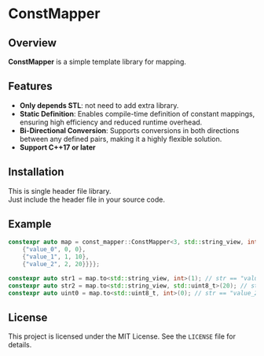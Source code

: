 # ConstMapper
## Overview
**ConstMapper** is a simple template library for mapping. 

## Features

- **Only depends STL**: not need to add extra library.
- **Static Definition**: Enables compile-time definition of constant mappings, ensuring high efficiency and reduced runtime overhead.
- **Bi-Directional Conversion**: Supports conversions in both directions between any defined pairs, making it a highly flexible solution.
- **Support C++17 or later** 

## Installation

This is single header file library.<br>
Just include the header file in your source code.

## Example
```cpp
constexpr auto map = const_mapper::ConstMapper<3, std::string_view, int, std::uint8_t>{{{
    {"value_0", 0, 0},
    {"value_1", 1, 10},
    {"value_2", 2, 20}}}};

constexpr auto str1 = map.to<std::string_view, int>(1); // str == "value_1";
constexpr auto str2 = map.to<std::string_view, std::uint8_t>(20); // str == "value_2";
constexpr auto uint0 = map.to<std::uint8_t, int>(0); // str == "value_2";
```

## License

This project is licensed under the MIT License. See the `LICENSE` file for details.

